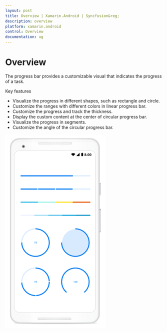 ```yaml
---
layout: post
title: Overview | Xamarin.Android | Syncfusion&reg;
description: overview
platform: xamarin.android
control: Overview
documentation: ug
---
```

# Overview

The progress bar provides a customizable visual that indicates the progress of a task.

Key features

* Visualize the progress in different shapes, such as rectangle and circle.
* Customize the ranges with different colors in linear progress bar.
* Customize the progress and track the thickness.
* Display the custom content at the center of circular progress bar.
* Visualize the progress in segments.
* Customize the angle of the circular progress bar.


![](overview_images/overview.png)
